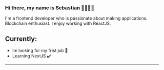 ### Hi there, my name is Sebastian 👋🧑🏻‍💻

I'm a frontend developer who is passionate about making applications.
Blockchain enthusiast. 
I enjoy working with ReactJS.


## Currently:
- Im looking for my frist job 💼
- Learning NextJS ✔️
-----
